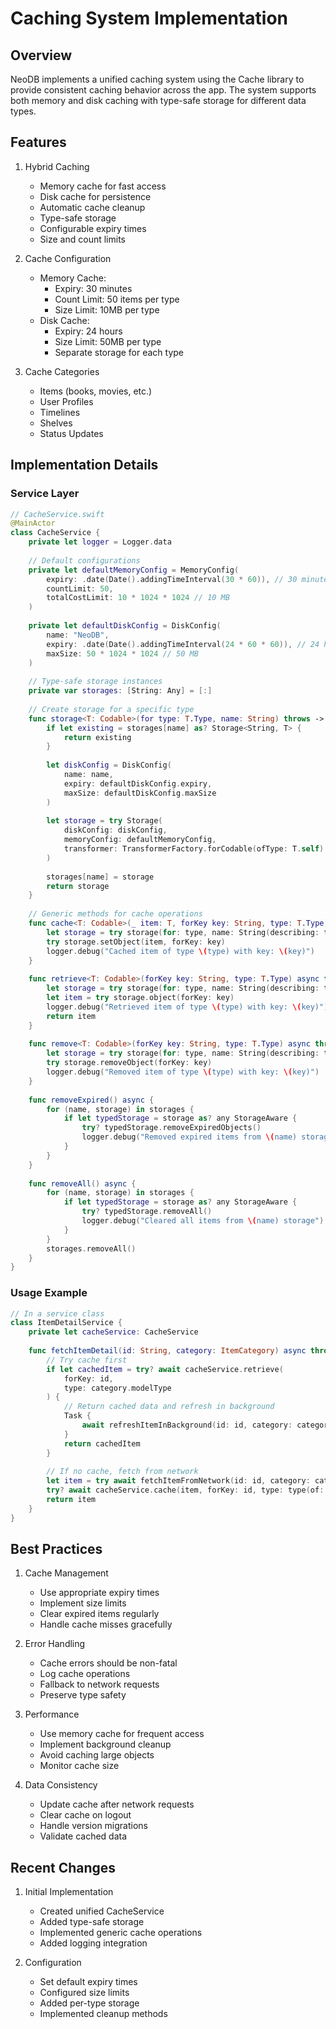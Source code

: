 # Caching System Implementation

## Overview
NeoDB implements a unified caching system using the Cache library to provide consistent caching behavior across the app. The system supports both memory and disk caching with type-safe storage for different data types.

## Features
1. Hybrid Caching
   - Memory cache for fast access
   - Disk cache for persistence
   - Automatic cache cleanup
   - Type-safe storage
   - Configurable expiry times
   - Size and count limits

2. Cache Configuration
   - Memory Cache:
     - Expiry: 30 minutes
     - Count Limit: 50 items per type
     - Size Limit: 10MB per type
   - Disk Cache:
     - Expiry: 24 hours
     - Size Limit: 50MB per type
     - Separate storage for each type

3. Cache Categories
   - Items (books, movies, etc.)
   - User Profiles
   - Timelines
   - Shelves
   - Status Updates

## Implementation Details

### Service Layer
```swift
// CacheService.swift
@MainActor
class CacheService {
    private let logger = Logger.data
    
    // Default configurations
    private let defaultMemoryConfig = MemoryConfig(
        expiry: .date(Date().addingTimeInterval(30 * 60)), // 30 minutes
        countLimit: 50,
        totalCostLimit: 10 * 1024 * 1024 // 10 MB
    )
    
    private let defaultDiskConfig = DiskConfig(
        name: "NeoDB",
        expiry: .date(Date().addingTimeInterval(24 * 60 * 60)), // 24 hours
        maxSize: 50 * 1024 * 1024 // 50 MB
    )
    
    // Type-safe storage instances
    private var storages: [String: Any] = [:]
    
    // Create storage for a specific type
    func storage<T: Codable>(for type: T.Type, name: String) throws -> Storage<String, T> {
        if let existing = storages[name] as? Storage<String, T> {
            return existing
        }
        
        let diskConfig = DiskConfig(
            name: name,
            expiry: defaultDiskConfig.expiry,
            maxSize: defaultDiskConfig.maxSize
        )
        
        let storage = try Storage(
            diskConfig: diskConfig,
            memoryConfig: defaultMemoryConfig,
            transformer: TransformerFactory.forCodable(ofType: T.self)
        )
        
        storages[name] = storage
        return storage
    }
    
    // Generic methods for cache operations
    func cache<T: Codable>(_ item: T, forKey key: String, type: T.Type) async throws {
        let storage = try storage(for: type, name: String(describing: type))
        try storage.setObject(item, forKey: key)
        logger.debug("Cached item of type \(type) with key: \(key)")
    }
    
    func retrieve<T: Codable>(forKey key: String, type: T.Type) async throws -> T? {
        let storage = try storage(for: type, name: String(describing: type))
        let item = try storage.object(forKey: key)
        logger.debug("Retrieved item of type \(type) with key: \(key)")
        return item
    }
    
    func remove<T: Codable>(forKey key: String, type: T.Type) async throws {
        let storage = try storage(for: type, name: String(describing: type))
        try storage.removeObject(forKey: key)
        logger.debug("Removed item of type \(type) with key: \(key)")
    }
    
    func removeExpired() async {
        for (name, storage) in storages {
            if let typedStorage = storage as? any StorageAware {
                try? typedStorage.removeExpiredObjects()
                logger.debug("Removed expired items from \(name) storage")
            }
        }
    }
    
    func removeAll() async {
        for (name, storage) in storages {
            if let typedStorage = storage as? any StorageAware {
                try? typedStorage.removeAll()
                logger.debug("Cleared all items from \(name) storage")
            }
        }
        storages.removeAll()
    }
}
```

### Usage Example
```swift
// In a service class
class ItemDetailService {
    private let cacheService: CacheService
    
    func fetchItemDetail(id: String, category: ItemCategory) async throws -> any ItemDetailProtocol {
        // Try cache first
        if let cachedItem = try? await cacheService.retrieve(
            forKey: id,
            type: category.modelType
        ) {
            // Return cached data and refresh in background
            Task {
                await refreshItemInBackground(id: id, category: category)
            }
            return cachedItem
        }
        
        // If no cache, fetch from network
        let item = try await fetchItemFromNetwork(id: id, category: category)
        try? await cacheService.cache(item, forKey: id, type: type(of: item))
        return item
    }
}
```

## Best Practices
1. Cache Management
   - Use appropriate expiry times
   - Implement size limits
   - Clear expired items regularly
   - Handle cache misses gracefully

2. Error Handling
   - Cache errors should be non-fatal
   - Log cache operations
   - Fallback to network requests
   - Preserve type safety

3. Performance
   - Use memory cache for frequent access
   - Implement background cleanup
   - Avoid caching large objects
   - Monitor cache size

4. Data Consistency
   - Update cache after network requests
   - Clear cache on logout
   - Handle version migrations
   - Validate cached data

## Recent Changes
1. Initial Implementation
   - Created unified CacheService
   - Added type-safe storage
   - Implemented generic cache operations
   - Added logging integration

2. Configuration
   - Set default expiry times
   - Configured size limits
   - Added per-type storage
   - Implemented cleanup methods 